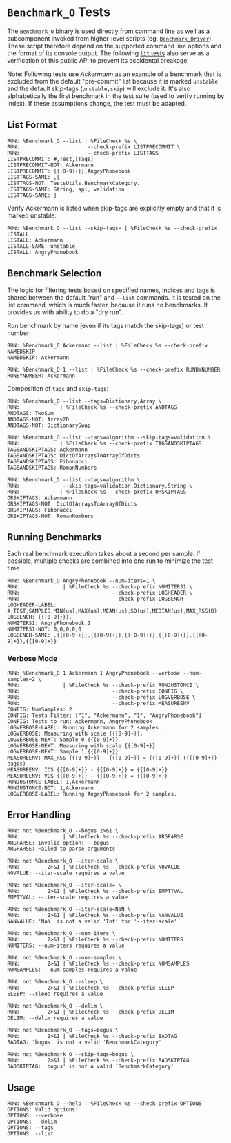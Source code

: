 <!--
REQUIRES: OS=macosx
REQUIRES: asserts
REQUIRES: benchmark
REQUIRES: CMAKE_GENERATOR=Ninja
-->
# `Benchmark_O` Tests

The `Benchmark_O` binary is used directly from command line as well as a
subcomponent invoked from higher-level scripts (eg. [`Benchmark_Driver`][BD]).
These script therefore depend on the supported command line options and the
format of its console output. The following [`lit` tests][Testing] also serve
as a verification of this public API to prevent its accidental breakage.

[BD]: https://github.com/apple/swift/blob/master/benchmark/scripts/Benchmark_Driver
[Testing]: https://github.com/apple/swift/blob/master/docs/Testing.md

Note: Following tests use *Ackermann* as an example of a benchmark that is
excluded from the default "pre-commit" list because it is marked `unstable` and
the default skip-tags (`unstable,skip`) will exclude it. It's also
alphabetically the first benchmark in the test suite (used to verify running by
index). If these assumptions change, the test must be adapted.

## List Format
````
RUN: %Benchmark_O --list | %FileCheck %s \
RUN:                      --check-prefix LISTPRECOMMIT \
RUN:                      --check-prefix LISTTAGS
LISTPRECOMMIT: #,Test,[Tags]
LISTPRECOMMIT-NOT: Ackermann
LISTPRECOMMIT: {{[0-9]+}},AngryPhonebook
LISTTAGS-SAME: ,[
LISTTAGS-NOT: TestsUtils.BenchmarkCategory.
LISTTAGS-SAME: String, api, validation
LISTTAGS-SAME: ]
````

Verify Ackermann is listed when skip-tags are explicitly empty and that it is
marked unstable:

````
RUN: %Benchmark_O --list --skip-tags= | %FileCheck %s --check-prefix LISTALL
LISTALL: Ackermann
LISTALL-SAME: unstable
LISTALL: AngryPhonebook
````

## Benchmark Selection
The logic for filtering tests based on specified names, indices and tags
is shared between the default "run" and `--list` commands. It is tested on
the list command, which is much faster, because it runs no benchmarks.
It provides us with ability to do a "dry run".

Run benchmark by name (even if its tags match the skip-tags) or test number:

````
RUN: %Benchmark_O Ackermann --list | %FileCheck %s --check-prefix NAMEDSKIP
NAMEDSKIP: Ackermann

RUN: %Benchmark_O 1 --list | %FileCheck %s --check-prefix RUNBYNUMBER
RUNBYNUMBER: Ackermann
````

Composition of `tags` and `skip-tags`:

````
RUN: %Benchmark_O --list --tags=Dictionary,Array \
RUN:             | %FileCheck %s --check-prefix ANDTAGS
ANDTAGS: TwoSum
ANDTAGS-NOT: Array2D
ANDTAGS-NOT: DictionarySwap

RUN: %Benchmark_O --list --tags=algorithm --skip-tags=validation \
RUN:             | %FileCheck %s --check-prefix TAGSANDSKIPTAGS
TAGSANDSKIPTAGS: Ackermann
TAGSANDSKIPTAGS: DictOfArraysToArrayOfDicts
TAGSANDSKIPTAGS: Fibonacci
TAGSANDSKIPTAGS: RomanNumbers

RUN: %Benchmark_O --list --tags=algorithm \
RUN:              --skip-tags=validation,Dictionary,String \
RUN:             | %FileCheck %s --check-prefix ORSKIPTAGS
ORSKIPTAGS: Ackermann
ORSKIPTAGS-NOT: DictOfArraysToArrayOfDicts
ORSKIPTAGS: Fibonacci
ORSKIPTAGS-NOT: RomanNumbers
````

## Running Benchmarks
Each real benchmark execution takes about a second per sample. If possible,
multiple checks are combined into one run to minimize the test time.

````
RUN: %Benchmark_O AngryPhonebook --num-iters=1 \
RUN:              | %FileCheck %s --check-prefix NUMITERS1 \
RUN:                              --check-prefix LOGHEADER \
RUN:                              --check-prefix LOGBENCH
LOGHEADER-LABEL: #,TEST,SAMPLES,MIN(us),MAX(us),MEAN(us),SD(us),MEDIAN(us),MAX_RSS(B)
LOGBENCH: {{[0-9]+}},
NUMITERS1: AngryPhonebook,1
NUMITERS1-NOT: 0,0,0,0,0
LOGBENCH-SAME: ,{{[0-9]+}},{{[0-9]+}},{{[0-9]+}},{{[0-9]+}},{{[0-9]+}},{{[0-9]+}}
````

### Verbose Mode

````
RUN: %Benchmark_O 1 Ackermann 1 AngryPhonebook --verbose --num-samples=2 \
RUN:              | %FileCheck %s --check-prefix RUNJUSTONCE \
RUN:                              --check-prefix CONFIG \
RUN:                              --check-prefix LOGVERBOSE \
RUN:                              --check-prefix MEASUREENV
CONFIG: NumSamples: 2
CONFIG: Tests Filter: ["1", "Ackermann", "1", "AngryPhonebook"]
CONFIG: Tests to run: Ackermann, AngryPhonebook
LOGVERBOSE-LABEL: Running Ackermann for 2 samples.
LOGVERBOSE: Measuring with scale {{[0-9]+}}.
LOGVERBOSE-NEXT: Sample 0,{{[0-9]+}}
LOGVERBOSE-NEXT: Measuring with scale {{[0-9]+}}.
LOGVERBOSE-NEXT: Sample 1,{{[0-9]+}}
MEASUREENV: MAX_RSS {{[0-9]+}} - {{[0-9]+}} = {{[0-9]+}} ({{[0-9]+}} pages)
MEASUREENV: ICS {{[0-9]+}} - {{[0-9]+}} = {{[0-9]+}}
MEASUREENV: VCS {{[0-9]+}} - {{[0-9]+}} = {{[0-9]+}}
RUNJUSTONCE-LABEL: 1,Ackermann
RUNJUSTONCE-NOT: 1,Ackermann
LOGVERBOSE-LABEL: Running AngryPhonebook for 2 samples.
````

## Error Handling

````
RUN: not %Benchmark_O --bogus 2>&1 \
RUN:              | %FileCheck %s --check-prefix ARGPARSE
ARGPARSE: Invalid option: --bogus
ARGPARSE: Failed to parse arguments

RUN: not %Benchmark_O --iter-scale \
RUN:         2>&1 | %FileCheck %s --check-prefix NOVALUE
NOVALUE: --iter-scale requires a value

RUN: not %Benchmark_O --iter-scale= \
RUN:         2>&1 | %FileCheck %s --check-prefix EMPTYVAL
EMPTYVAL: --iter-scale requires a value

RUN: not %Benchmark_O --iter-scale=NaN \
RUN:         2>&1 | %FileCheck %s --check-prefix NANVALUE
NANVALUE: 'NaN' is not a valid 'Int' for '--iter-scale'

RUN: not %Benchmark_O --num-iters \
RUN:         2>&1 | %FileCheck %s --check-prefix NUMITERS
NUMITERS: --num-iters requires a value

RUN: not %Benchmark_O --num-samples \
RUN:         2>&1 | %FileCheck %s --check-prefix NUMSAMPLES
NUMSAMPLES: --num-samples requires a value

RUN: not %Benchmark_O --sleep \
RUN:         2>&1 | %FileCheck %s --check-prefix SLEEP
SLEEP: --sleep requires a value

RUN: not %Benchmark_O --delim \
RUN:         2>&1 | %FileCheck %s --check-prefix DELIM
DELIM: --delim requires a value

RUN: not %Benchmark_O --tags=bogus \
RUN:         2>&1 | %FileCheck %s --check-prefix BADTAG
BADTAG: 'bogus' is not a valid 'BenchmarkCategory'

RUN: not %Benchmark_O --skip-tags=bogus \
RUN:         2>&1 | %FileCheck %s --check-prefix BADSKIPTAG
BADSKIPTAG: 'bogus' is not a valid 'BenchmarkCategory'

````

## Usage

````
RUN: %Benchmark_O --help | %FileCheck %s --check-prefix OPTIONS
OPTIONS: Valid options:
OPTIONS: --verbose
OPTIONS: --delim
OPTIONS: --tags
OPTIONS: --list
````

